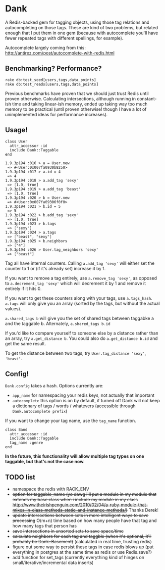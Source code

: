 # Dank

A Redis-backed gem for tagging objects, using those tag relations and autocompleting on those tags.  These are kind of two problems, but related enough that I put them in one gem (because with autocomplete you'll have fewer repeated tags with different spellings, for example).

Autocomplete largely coming from this: <http://antirez.com/post/autocomplete-with-redis.html>

## Benchmarking?  Performance?
```
rake db:test_seed[users,tags,data_points]
rake db:test_reads[users,tags,data_points]
```
Previous benchmarks have proven that we should just trust Redis until proven otherwise.  Calculating intersections, although running in constant-ish time and taking linear-ish memory, ended up taking way too much memory to be practical (until proven otherwise! though I have a lot of unimplemented ideas for performance increases).

## Usage!

```
class User
  attr_accessor :id
  include Dank::Taggable
end

1.9.3p194 :016 > a = User.new
 => #<User:0x007fa0930b8250>
1.9.3p194 :017 > a.id = 4
 => 4
1.9.3p194 :018 > a.add_tag 'sexy'
 => [1.0, true]
1.9.3p194 :019 > a.add_tag 'beast'
 => [1.0, true]
1.9.3p194 :020 > b = User.new
 => #<User:0x007fa09306f0f0>
1.9.3p194 :021 > b.id = 5
 => 5
1.9.3p194 :022 > b.add_tag 'sexy'
 => [1.0, true]
1.9.3p194 :023 > b.tags
 => ["sexy"]
1.9.3p194 :024 > a.tags
 => ["beast", "sexy"]
1.9.3p194 :025 > b.neighbors
 => ["4"]
1.9.3p194 :026 > User.tag_neighbors 'sexy'
 => ["beast"]
```

Tag all have internal counters.  Calling `a.add_tag 'sexy'` will either set the counter to 1 or (if it's already set) increase it by 1.

If you want to remove a tag entirely, use `a.remove_tag 'sexy'`, as opposed to `a.decrement_tag 'sexy'` which will decrement it by 1 and remove it entirely if it hits 0.

If you want to get these counters along with your tags, use `a.tags_hash`.  `a.tags` will only give you an array (sorted by the tags, but without the actual values).

`a.shared_tags b` will give you the set of shared tags between taggabke a and the taggable b.  Alternately, `a.shared_tags b.id`

If you'd like to compare yourself to someone else by a distance rather than an array, try `a.get_distance b`.  You could also do `a.get_distance b.id` and get the same result.

To get the distance between two tags, try `User.tag_distance 'sexy', 'beast'`.

## Config!

`Dank.config` takes a hash.  Options currently are:

* `app_name` for namespacing your redis keys, not actually that important
* `autocomplete` this option is on by default, if turned off Dank will not keep a dictionary of tags / words / whatevers (accessible through `Dank.autocomplete prefix`)

If you want to change your tag name, use the `tag_name` function.

```
class Band
  attr_accessor :id
  include Dank::Taggable
  tag_name :genre
end
```

**In the future, this functionality will allow multiple tag types on one taggable, but that's not the case now.**

## TODO list

* namespace the redis with RACK_ENV
* ~~option for taggable_name (yo dawg i'll put a module in my module that extends my base class when i include my module in my class <http://www.theirishpenguin.com/2010/02/04/a-ruby-module-that-mixes-in-class-methods-static-and-instance-methods/>)~~ Thanks Derek!
* ~~update intersections between sets in more intelligent ways to save processing~~ O(m+n) time based on how many people have that tag and how many tags that person has
* ~~save intersections in unsorted sets to save space/time~~
* ~~calculate neighbors for each tag and taggble (when it's optional, it'll probably be Dank::Basement)~~ (calculated in real time, trusting redis)
* figure out some way to persist these tags in case redis blows up (put everything in postgres at the same time as redis or use Redis.save?)
* add function for set_tags (currently everything kind of hinges on small/iterative/incremental data inserts)